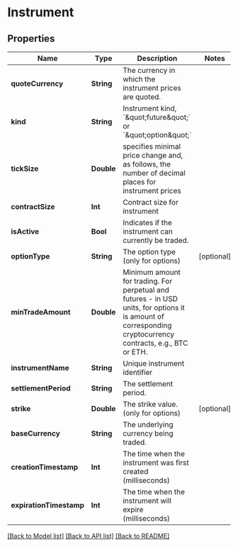 # Instrument

## Properties
Name | Type | Description | Notes
------------ | ------------- | ------------- | -------------
**quoteCurrency** | **String** | The currency in which the instrument prices are quoted. | 
**kind** | **String** | Instrument kind, &#x60;\&quot;future\&quot;&#x60; or &#x60;\&quot;option\&quot;&#x60; | 
**tickSize** | **Double** | specifies minimal price change and, as follows, the number of decimal places for instrument prices | 
**contractSize** | **Int** | Contract size for instrument | 
**isActive** | **Bool** | Indicates if the instrument can currently be traded. | 
**optionType** | **String** | The option type (only for options) | [optional] 
**minTradeAmount** | **Double** | Minimum amount for trading. For perpetual and futures - in USD units, for options it is amount of corresponding cryptocurrency contracts, e.g., BTC or ETH. | 
**instrumentName** | **String** | Unique instrument identifier | 
**settlementPeriod** | **String** | The settlement period. | 
**strike** | **Double** | The strike value. (only for options) | [optional] 
**baseCurrency** | **String** | The underlying currency being traded. | 
**creationTimestamp** | **Int** | The time when the instrument was first created (milliseconds) | 
**expirationTimestamp** | **Int** | The time when the instrument will expire (milliseconds) | 

[[Back to Model list]](../README.md#documentation-for-models) [[Back to API list]](../README.md#documentation-for-api-endpoints) [[Back to README]](../README.md)


